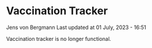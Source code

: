 Vaccination Tracker
================
Jens von Bergmann
Last updated at 01 July, 2023 - 16:51

Vaccination tracker is no longer functional.
